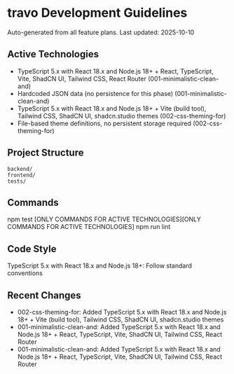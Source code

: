 # travo Development Guidelines

Auto-generated from all feature plans. Last updated: 2025-10-10

## Active Technologies
- TypeScript 5.x with React 18.x and Node.js 18+ + React, TypeScript, Vite, ShadCN UI, Tailwind CSS, React Router (001-minimalistic-clean-and)
- Hardcoded JSON data (no persistence for this phase) (001-minimalistic-clean-and)
- TypeScript 5.x with React 18.x and Node.js 18+ + Vite (build tool), Tailwind CSS, ShadCN UI, shadcn.studio themes (002-css-theming-for)
- File-based theme definitions, no persistent storage required (002-css-theming-for)

## Project Structure
```
backend/
frontend/
tests/
```

## Commands
npm test [ONLY COMMANDS FOR ACTIVE TECHNOLOGIES][ONLY COMMANDS FOR ACTIVE TECHNOLOGIES] npm run lint

## Code Style
TypeScript 5.x with React 18.x and Node.js 18+: Follow standard conventions

## Recent Changes
- 002-css-theming-for: Added TypeScript 5.x with React 18.x and Node.js 18+ + Vite (build tool), Tailwind CSS, ShadCN UI, shadcn.studio themes
- 001-minimalistic-clean-and: Added TypeScript 5.x with React 18.x and Node.js 18+ + React, TypeScript, Vite, ShadCN UI, Tailwind CSS, React Router
- 001-minimalistic-clean-and: Added TypeScript 5.x with React 18.x and Node.js 18+ + React, TypeScript, Vite, ShadCN UI, Tailwind CSS, React Router

<!-- MANUAL ADDITIONS START -->
<!-- MANUAL ADDITIONS END -->
